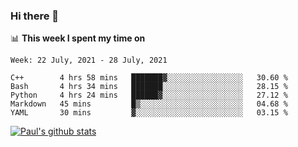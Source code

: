 ### Hi there 👋

📊 **This week I spent my time on**
<!--START_SECTION:waka-->
```text
Week: 22 July, 2021 - 28 July, 2021

C++        4 hrs 58 mins   ███████▓░░░░░░░░░░░░░░░░░   30.60 % 
Bash       4 hrs 34 mins   ███████░░░░░░░░░░░░░░░░░░   28.15 % 
Python     4 hrs 24 mins   ██████▓░░░░░░░░░░░░░░░░░░   27.12 % 
Markdown   45 mins         █▒░░░░░░░░░░░░░░░░░░░░░░░   04.68 % 
YAML       30 mins         ▓░░░░░░░░░░░░░░░░░░░░░░░░   03.15 % 
```
<!--END_SECTION:waka-->


[![Paul's github stats](https://github-readme-stats.vercel.app/api?username=mickeyouyou&theme=dracula&show_icons=true)](https://github.com/anuraghazra/github-readme-stats)
